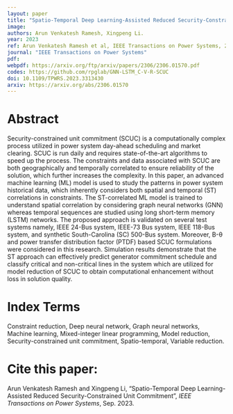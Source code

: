 ```yaml
---
layout: paper
title: "Spatio-Temporal Deep Learning-Assisted Reduced Security-Constrained Unit Commitment"
image: 
authors: Arun Venkatesh Ramesh, Xingpeng Li.
year: 2023
ref: Arun Venkatesh Ramesh et al, IEEE Transactions on Power Systems, 2023.
journal: "IEEE Transactions on Power Systems"
pdf: 
webpdf: https://arxiv.org/ftp/arxiv/papers/2306/2306.01570.pdf
codes: https://github.com/rpglab/GNN-LSTM_C-V-R-SCUC
doi: 10.1109/TPWRS.2023.3313430
arxiv: https://arxiv.org/abs/2306.01570
---
```


# Abstract
Security-constrained unit commitment (SCUC) is a computationally complex process utilized in power system day-ahead scheduling and market clearing. SCUC is run daily and requires state-of-the-art algorithms to speed up the process. The constraints and data associated with SCUC are both geographically and temporally correlated to ensure reliability of the solution, which further increases the complexity. In this paper, an advanced machine learning (ML) model is used to study the patterns in power system historical data, which inherently considers both spatial and temporal (ST) correlations in constraints. The ST-correlated ML model is trained to understand spatial correlation by considering graph neural networks (GNN) whereas temporal sequences are studied using long short-term memory (LSTM) networks. The proposed approach is validated on several test systems namely, IEEE 24-Bus system, IEEE-73 Bus system, IEEE 118-Bus system, and synthetic South-Carolina (SC) 500-Bus system. Moreover, B-θ and power transfer distribution factor (PTDF) based SCUC formulations were considered in this research. Simulation results demonstrate that the ST approach can effectively predict generator commitment schedule and classify critical and non-critical lines in the system which are utilized for model reduction of SCUC to obtain computational enhancement without loss in solution quality.

# Index Terms
Constraint reduction, Deep neural network, Graph neural networks, Machine learning, Mixed-integer linear programming, Model reduction, Security-constrained unit commitment, Spatio-temporal, Variable reduction.

# Cite this paper:
Arun Venkatesh Ramesh and Xingpeng Li, “Spatio-Temporal Deep Learning-Assisted Reduced Security-Constrained Unit Commitment”, *IEEE Transactions on Power Systems*, Sep. 2023.

